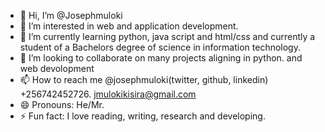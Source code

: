 - 👋 Hi, I’m @Josephmuloki
- 👀 I’m interested in web and application development.
- 🌱 I’m currently learning python, java script and html/css and currently a student of a Bachelors degree of science in information technology.
- 💞️ I’m looking to collaborate on many projects aligning in python. and web devolopment
- 📫 How to reach me @josephmuloki(twitter, github, linkedin) +256742452726. jmulokikisira@gmail.com
- 😄 Pronouns: He/Mr.
- ⚡ Fun fact: I love reading, writing, research and developing.

<!---
Josephmuloki/Josephmuloki is a ✨ special ✨ repository because its `README.md` (this file) appears on your GitHub profile.
You can click the Preview link to take a look at your changes.
--->
